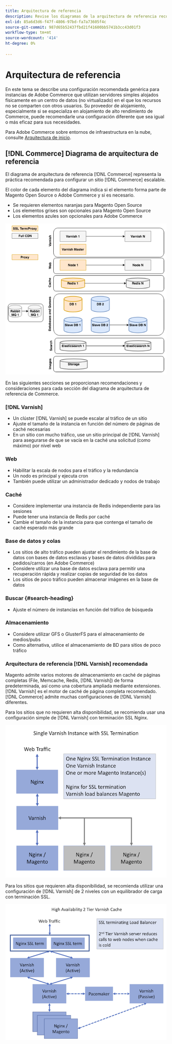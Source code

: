 ```yaml
---
title: Arquitectura de referencia
description: Revise los diagramas de la arquitectura de referencia recomendada para las implementaciones de Adobe Commerce.
exl-id: 85a6d3d6-f47f-4806-97bd-fa7a73605f4c
source-git-commit: 987d65b52437fbd21f41600bb5741b3cc43d01f3
workflow-type: tm+mt
source-wordcount: '414'
ht-degree: 0%

---
```


# Arquitectura de referencia

En este tema se describe una configuración recomendada genérica para instancias de Adobe Commerce que utilizan servidores simples alojados físicamente en un centro de datos (no virtualizado) en el que los recursos no se comparten con otros usuarios. Su proveedor de alojamiento, especialmente si se especializa en alojamiento de alto rendimiento de Commerce, puede recomendarle una configuración diferente que sea igual o más eficaz para sus necesidades.

Para Adobe Commerce sobre entornos de infraestructura en la nube, consulte [Arquitectura de inicio](https://experienceleague.adobe.com/en/docs/commerce-cloud-service/user-guide/architecture/starter-architecture).

## [!DNL Commerce] Diagrama de arquitectura de referencia

El diagrama de arquitectura de referencia [!DNL Commerce] representa la práctica recomendada para configurar un sitio [!DNL Commerce] escalable.

El color de cada elemento del diagrama indica si el elemento forma parte de Magento Open Source o Adobe Commerce y si es necesario.

* Se requieren elementos naranjas para Magento Open Source
* Los elementos grises son opcionales para Magento Open Source
* Los elementos azules son opcionales para Adobe Commerce

![diagrama de arquitectura de referencia de Commerce](../assets/performance/images/ref-architecture-2.3.png)

En las siguientes secciones se proporcionan recomendaciones y consideraciones para cada sección del diagrama de arquitectura de referencia de Commerce.

### [!DNL Varnish]

* Un clúster [!DNL Varnish] se puede escalar al tráfico de un sitio
* Ajuste el tamaño de la instancia en función del número de páginas de caché necesarias
* En un sitio con mucho tráfico, use un sitio principal de [!DNL Varnish] para asegurarse de que se vacía en la caché una solicitud (como máximo) por nivel web

### Web

* Habilitar la escala de nodos para el tráfico y la redundancia
* Un nodo es principal y ejecuta cron
* También puede utilizar un administrador dedicado y nodos de trabajo

### Caché

* Considere implementar una instancia de Redis independiente para las sesiones
* Puede tener una instancia de Redis por caché
* Cambie el tamaño de la instancia para que contenga el tamaño de caché esperado más grande

### Base de datos y colas

* Los sitios de alto tráfico pueden ajustar el rendimiento de la base de datos con bases de datos esclavas y bases de datos divididas para pedidos/carros (en Adobe Commerce)
* Considere utilizar una base de datos esclava para permitir una recuperación rápida y realizar copias de seguridad de los datos
* Los sitios de poco tráfico pueden almacenar imágenes en la base de datos

### Buscar {#search-heading}

* Ajuste el número de instancias en función del tráfico de búsqueda

### Almacenamiento

* Considere utilizar GFS o GlusterFS para el almacenamiento de medios/pubs
* Como alternativa, utilice el almacenamiento de BD para sitios de poco tráfico

### Arquitectura de referencia [!DNL Varnish] recomendada

Magento admite varios motores de almacenamiento en caché de páginas completas (File, Memcache, Redis, [!DNL Varnish]) de forma predeterminada, así como una cobertura ampliada mediante extensiones. [!DNL Varnish] es el motor de caché de página completa recomendado.  [!DNL Commerce] admite muchas configuraciones de [!DNL Varnish] diferentes.

Para los sitios que no requieren alta disponibilidad, se recomienda usar una configuración simple de [!DNL Varnish] con terminación SSL Nginx.

![Configuración simple de [!DNL Varnish] con terminación SSL](../assets/performance/images/single-varnish-with-ssl-termination.png)

Para los sitios que requieren alta disponibilidad, se recomienda utilizar una configuración de [!DNL Varnish] de 2 niveles con un equilibrador de carga con terminación SSL.

![Configuración de alta disponibilidad de dos niveles [!DNL Varnish] con equilibrador de carga con terminación SSL](../assets/performance/images/ha-2-tier-varnish-with-ssl-term-load-balancer.png)
